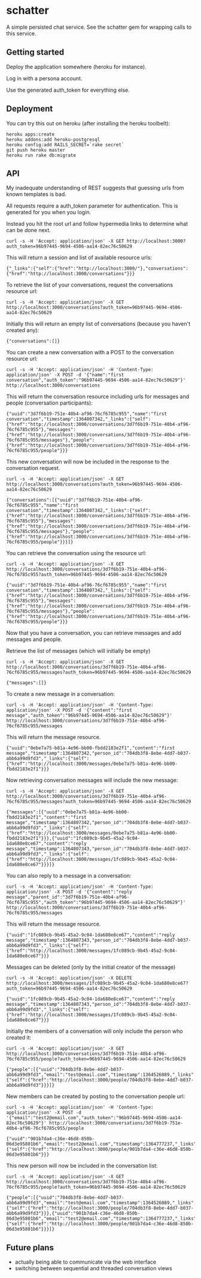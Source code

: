 # schatter

A simple persisted chat service.  See the schatter gem for wrapping calls to this service.

## Getting started

Deploy the application somewhere (heroku for instance).

Log in with a persona account.

Use the generated auth_token for everything else.

## Deployment

You can try this out on heroku (after installing the heroku toolbelt):

    heroku apps:create
    heroku addons:add heroku-postgresql
    heroku config:add RAILS_SECRET=`rake secret`
    git push heroku master
    heroku run rake db:migrate

## API

My inadequate understanding of REST suggests that guessing urls from known templates is bad.

All requests require a auth_token parameter for authentication.  This is generated for you when you login.

Instead you hit the root url and follow hypermedia links to determine what can be done next.

    curl -s -H 'Accept: application/json' -X GET http://localhost:3000?auth_token=96b97445-9694-4506-aa14-82ec76c50629

This will return a session and list of available resource urls:

    {"_links":{"self":{"href":"http://localhost:3000/"},"conversations":{"href":"http://localhost:3000/conversations"}}}

To retrieve the list of your conversations, request the conversations resource url:

    curl -s -H 'Accept: application/json' -X GET http://localhost:3000/conversations?auth_token=96b97445-9694-4506-aa14-82ec76c50629

Initially this will return an empty list of conversations (because you haven't created any):

    {"conversations":[]}

You can create a new conversation with a POST to the conversation resource url:

    curl -s -H 'Accept: application/json' -H 'Content-Type: application/json' -X POST -d '{"name":"first conversation","auth_token":"96b97445-9694-4506-aa14-82ec76c50629"}' http://localhost:3000/conversations

This will return the conversation resource including urls for messages and people (conversation participants):

    {"uuid":"3d7f6b19-751e-40b4-af96-76cf6785c955","name":"first conversation","timestamp":1364807342,"_links":{"self":{"href":"http://localhost:3000/conversations/3d7f6b19-751e-40b4-af96-76cf6785c955"},"messages":{"href":"http://localhost:3000/conversations/3d7f6b19-751e-40b4-af96-76cf6785c955/messages"},"people":{"href":"http://localhost:3000/conversations/3d7f6b19-751e-40b4-af96-76cf6785c955/people"}}}

This new conversation will now be included in the response to the conversation request.

    curl -s -H 'Accept: application/json' -X GET http://localhost:3000/conversations?auth_token=96b97445-9694-4506-aa14-82ec76c50629

    {"conversations":[{"uuid":"3d7f6b19-751e-40b4-af96-76cf6785c955","name":"first conversation","timestamp":1364807342,"_links":{"self":{"href":"http://localhost:3000/conversations/3d7f6b19-751e-40b4-af96-76cf6785c955"},"messages":{"href":"http://localhost:3000/conversations/3d7f6b19-751e-40b4-af96-76cf6785c955/messages"},"people":{"href":"http://localhost:3000/conversations/3d7f6b19-751e-40b4-af96-76cf6785c955/people"}}}]}

You can retrieve the conversation using the resource url:

    curl -s -H 'Accept: application/json' -X GET http://localhost:3000/conversations/3d7f6b19-751e-40b4-af96-76cf6785c955?auth_token=96b97445-9694-4506-aa14-82ec76c50629

    {"uuid":"3d7f6b19-751e-40b4-af96-76cf6785c955","name":"first conversation","timestamp":1364807342,"_links":{"self":{"href":"http://localhost:3000/conversations/3d7f6b19-751e-40b4-af96-76cf6785c955"},"messages":{"href":"http://localhost:3000/conversations/3d7f6b19-751e-40b4-af96-76cf6785c955/messages"},"people":{"href":"http://localhost:3000/conversations/3d7f6b19-751e-40b4-af96-76cf6785c955/people"}}}

Now that you have a conversation, you can retrieve messages and add messages and people.

Retrieve the list of messages (which will initially be empty)

    curl -s -H 'Accept: application/json' -X GET http://localhost:3000/conversations/3d7f6b19-751e-40b4-af96-76cf6785c955/messages?auth_token=96b97445-9694-4506-aa14-82ec76c50629

    {"messages":[]}

To create a new message in a conversation:

    curl -s -H 'Accept: application/json' -H 'Content-Type: application/json' -X POST -d '{"content":"first message","auth_token":"96b97445-9694-4506-aa14-82ec76c50629"}' http://localhost:3000/conversations/3d7f6b19-751e-40b4-af96-76cf6785c955/messages

This will return the message resource.

    {"uuid":"0ebe7a75-b81a-4e96-bb00-fbdd2183e2f1","content":"first message","timestamp":1364807342,"person_id":"704db3f8-8ebe-4dd7-b037-abb6a99d9fd3","_links":{"self":{"href":"http://localhost:3000/messages/0ebe7a75-b81a-4e96-bb00-fbdd2183e2f1"}}}

Now retrieving conversation messages will include the new message:

    curl -s -H 'Accept: application/json' -X GET http://localhost:3000/conversations/3d7f6b19-751e-40b4-af96-76cf6785c955/messages?auth_token=96b97445-9694-4506-aa14-82ec76c50629

    {"messages":[{"uuid":"0ebe7a75-b81a-4e96-bb00-fbdd2183e2f1","content":"first message","timestamp":1364807342,"person_id":"704db3f8-8ebe-4dd7-b037-abb6a99d9fd3","_links":{"self":{"href":"http://localhost:3000/messages/0ebe7a75-b81a-4e96-bb00-fbdd2183e2f1"}}},{"uuid":"1fc089cb-9b45-45a2-9c04-1da680e8ce67","content":"reply message","timestamp":1364807343,"person_id":"704db3f8-8ebe-4dd7-b037-abb6a99d9fd3","_links":{"self":{"href":"http://localhost:3000/messages/1fc089cb-9b45-45a2-9c04-1da680e8ce67"}}}]}

You can also reply to a message in a conversation:

    curl -s -H 'Accept: application/json' -H 'Content-Type: application/json' -X POST -d '{"content":"reply message","parent_id":"3d7f6b19-751e-40b4-af96-76cf6785c955","auth_token":"96b97445-9694-4506-aa14-82ec76c50629"}' http://localhost:3000/conversations/3d7f6b19-751e-40b4-af96-76cf6785c955/messages

This will return the message resource.

    {"uuid":"1fc089cb-9b45-45a2-9c04-1da680e8ce67","content":"reply message","timestamp":1364807343,"person_id":"704db3f8-8ebe-4dd7-b037-abb6a99d9fd3","_links":{"self":{"href":"http://localhost:3000/messages/1fc089cb-9b45-45a2-9c04-1da680e8ce67"}}}

Messages can be deleted (only by the initial creator of the message)

    curl -s -H 'Accept: application/json' -X DELETE http://localhost:3000/messages/1fc089cb-9b45-45a2-9c04-1da680e8ce67?auth_token=96b97445-9694-4506-aa14-82ec76c50629

    {"uuid":"1fc089cb-9b45-45a2-9c04-1da680e8ce67","content":"reply message","timestamp":1364807343,"person_id":"704db3f8-8ebe-4dd7-b037-abb6a99d9fd3","_links":{"self":{"href":"http://localhost:3000/messages/1fc089cb-9b45-45a2-9c04-1da680e8ce67"}}}

Initially the members of a conversation will only include the person who created it:

    curl -s -H 'Accept: application/json' -X GET http://localhost:3000/conversations/3d7f6b19-751e-40b4-af96-76cf6785c955/people?auth_token=96b97445-9694-4506-aa14-82ec76c50629

    {"people":[{"uuid":"704db3f8-8ebe-4dd7-b037-abb6a99d9fd3","email":"test@email.com","timestamp":1364526089,"_links":{"self":{"href":"http://localhost:3000/people/704db3f8-8ebe-4dd7-b037-abb6a99d9fd3"}}}]}

New members can be created by posting to the conversation people url:

    curl -s -H 'Accept: application/json' -H 'Content-Type: application/json' -X POST -d '{"email":"test2@email.com","auth_token":"96b97445-9694-4506-aa14-82ec76c50629"}' http://localhost:3000/conversations/3d7f6b19-751e-40b4-af96-76cf6785c955/people

    {"uuid":"901b7da4-c36e-46d8-850b-06d3e95801b6","email":"test2@email.com","timestamp":1364777237,"_links":{"self":{"href":"http://localhost:3000/people/901b7da4-c36e-46d8-850b-06d3e95801b6"}}}

This new person will now be included in the conversation list:

    curl -s -H 'Accept: application/json' -X GET http://localhost:3000/conversations/3d7f6b19-751e-40b4-af96-76cf6785c955/people?auth_token=96b97445-9694-4506-aa14-82ec76c50629

    {"people":[{"uuid":"704db3f8-8ebe-4dd7-b037-abb6a99d9fd3","email":"test@email.com","timestamp":1364526089,"_links":{"self":{"href":"http://localhost:3000/people/704db3f8-8ebe-4dd7-b037-abb6a99d9fd3"}}},{"uuid":"901b7da4-c36e-46d8-850b-06d3e95801b6","email":"test2@email.com","timestamp":1364777237,"_links":{"self":{"href":"http://localhost:3000/people/901b7da4-c36e-46d8-850b-06d3e95801b6"}}}]}

## Future plans

* actually being able to communicate via the web interface
* switching between sequential and threaded conversation views
